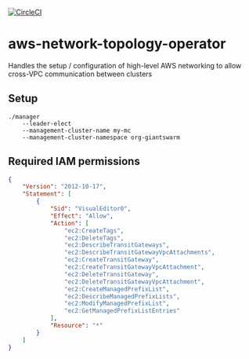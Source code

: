 [![CircleCI](https://circleci.com/gh/giantswarm/aws-network-topology-operator.svg?style=shield)](https://circleci.com/gh/giantswarm/aws-network-topology-operator)

# aws-network-topology-operator

Handles the setup / configuration of high-level AWS networking to allow cross-VPC communication between clusters

## Setup

```shell
./manager
    --leader-elect
    --management-cluster-name my-mc
    --management-cluster-namespace org-giantswarm
```

## Required IAM permissions

```json
{
    "Version": "2012-10-17",
    "Statement": [
        {
            "Sid": "VisualEditor0",
            "Effect": "Allow",
            "Action": [
                "ec2:CreateTags",
                "ec2:DeleteTags",
                "ec2:DescribeTransitGateways",
                "ec2:DescribeTransitGatewayVpcAttachments",
                "ec2:CreateTransitGateway",
                "ec2:CreateTransitGatewayVpcAttachment",
                "ec2:DeleteTransitGateway",
                "ec2:DeleteTransitGatewayVpcAttachment",
                "ec2:CreateManagedPrefixList",
                "ec2:DescribeManagedPrefixLists",
                "ec2:ModifyManagedPrefixList",
                "ec2:GetManagedPrefixListEntries"
            ],
            "Resource": "*"
        }
    ]
}
```
